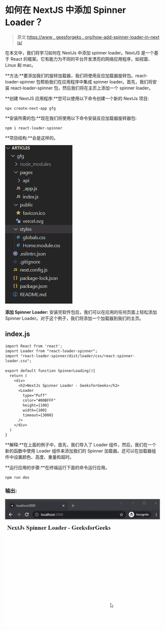 # 如何在 NextJS 中添加 Spinner Loader？

> 原文:[https://www . geesforgeks . org/how-add-spinner-loader-in-next js/](https://www.geeksforgeeks.org/how-to-add-spinner-loader-in-nextjs/)

在本文中，我们将学习如何在 NextJs 中添加 spinner loader。NextJS 是一个基于 React 的框架。它有能力为不同的平台开发漂亮的网络应用程序，如视窗、Linux 和 mac。

**方法:**要添加我们的旋转加载器，我们将使用反应加载器旋转包。react-loader-spinner 包帮助我们在应用程序中集成 spinner loader。首先，我们将安装 react-loader-spinner 包，然后我们将在主页上添加一个 spinner loader。

**创建 NextJS 应用程序:**您可以使用以下命令创建一个新的 NextJs 项目:

```
npx create-next-app gfg
```

**安装所需的包:**现在我们将使用以下命令安装反应加载器旋转器包:

```
npm i react-loader-spinner
```

**项目结构:**会是这样的。

![](img/c5d316e80457c43ff5e84e3757f183d9.png)

**添加 Spinner Loader:** 安装完软件包后，我们可以在应用的任何页面上轻松添加 Spinner Loader。对于这个例子，我们将添加一个加载器到我们的主页。

## index.js

```
import React from 'react';
import Loader from "react-loader-spinner";
import "react-loader-spinner/dist/loader/css/react-spinner-loader.css";

export default function SpinnerLoading(){
  return (
    <div>
      <h2>NextJs Spinner Loader - GeeksforGeeks</h2>
      <Loader
        type="Puff"
        color="#00BFFF"
        height={100}
        width={100}
        timeout={3000} 
      /> 
    </div>
  )
}
```

**解释:**在上面的例子中，首先，我们导入了 Loader 组件，然后，我们在一个新的函数中使用 Loader 组件来添加我们的 Spinner 加载器。还可以在加载器组件中设置颜色、高度、重量和超时。

**运行应用的步骤:**在终端运行下面的命令运行应用。

```
npm run dev
```

### 输出:

![](img/22d649397cfeb40b62dbaa7021bc08b3.png)